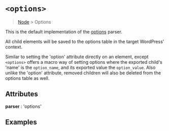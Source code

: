 # `<options>`

> [Node](./node.md) > Options

This is the default implementation of the [options](../parser/options.md) parser.

All child elements will be saved to the options table in the target WordPress' context.

Similar to setting the 'option' attribute directly on an element, except `<options>` offers a macro way of setting options where the exported child's 'name' is the `option_name`, and its exported value the `option_value`. Also unlike the 'option' attribute, removed children will also be deleted from the options table as well.

## Attributes

**parser** : 'options'

## Examples

